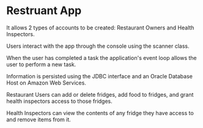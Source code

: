 # Restruant App

It allows 2 types of accounts to be created: Restaurant Owners and Health Inspectors. 

Users interact with the app through the console using the scanner class.

When the user has completed a task the application's event loop allows the user to perform a new task.

Information is persisted using the JDBC interface and an Oracle Database Host on Amazon Web Services.

Restaurant Users can add or delete fridges, add food to fridges,  and grant health inspectors access to those fridges.

Health Inspectors can view the contents of any fridge they have access to and remove items from it. 

